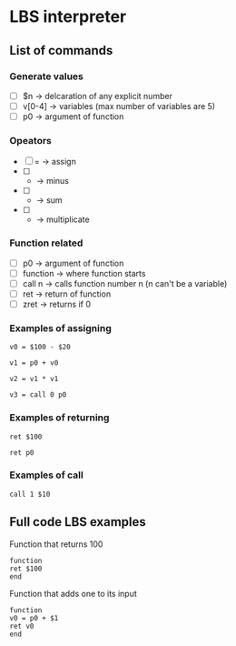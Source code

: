 # LBS interpreter

## List of commands

### Generate values

- [ ] $n -> delcaration of any explicit number
- [ ] v[0-4] -> variables (max number of variables are 5)
- [ ] p0 -> argument of function

### Opeators

- [ ] = -> assign
- [ ] - -> minus
- [ ] + -> sum
- [ ] * -> multiplicate

### Function related

- [ ] p0 -> argument of function
- [ ] function -> where function starts
- [ ] call n -> calls function number n (n can't be a variable)
- [ ] ret -> return of function
- [ ] zret -> returns if 0

### Examples of assigning

```LBS
v0 = $100 - $20

v1 = p0 + v0

v2 = v1 * v1

v3 = call 0 p0
```

### Examples of returning

```LBS
ret $100

ret p0 

```

### Examples of call

```LBS
call 1 $10
```

## Full code LBS examples

Function that returns 100

```LBS
function
ret $100
end
```

Function that adds one to its input

```LBS
function
v0 = p0 + $1
ret v0
end
```
